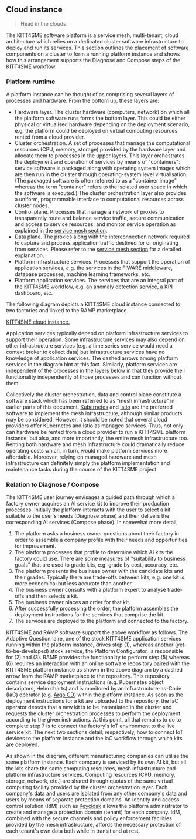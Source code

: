 Cloud instance
--------------
> Head in the clouds.

The KITT4SME software platform is a service mesh, multi-tenant, cloud
architecture which relies on a dedicated cluster software infrastructure
to deploy and run its services. This section outlines the placement of
software components on a cluster to form a running platform instance
and shows how this arrangement supports the Diagnose and Compose steps
of the KITT4SME workflow.


### Platform runtime

A platform instance can be thought of as comprising several layers of
processes and hardware. From the bottom up, these layers are:

* Hardware layer. The cluster hardware (computers, network) on which
  all the platform software runs forms the bottom layer. This could
  be either physical or virtualised hardware depending on the deployment
  scenario, e.g. the platform could be deployed on virtual computing
  resources rented from a cloud provider.
* Cluster orchestration. A set of processes that manage the computational
  resources (CPU, memory, storage) provided by the hardware layer and
  allocate them to processes in the upper layers. This layer orchestrates
  the deployment and operation of services by means of "containers":
  service software is packaged along with operating system images which
  are then run in the cluster through operating-system level virtualisation.
  (The packaged software is often referred to as a "container image" whereas
  the term "container" refers to the isolated user space in which the
  software is executed.) The cluster orchestration layer also provides
  a uniform, programmable interface to computational resources across
  cluster nodes.
* Control plane. Processes that manage a network of proxies to transparently
  route and balance service traffic, secure communication and access
  to service resources, and monitor service operation as explained in
  the [service mesh section][view.interception].
* Data plane. The proxies along with the interconnection network required
  to capture and process application traffic destined for or originating
  from services. Please refer to the [service mesh section][view.interception]
  for a detailed explanation.
* Platform infrastructure services. Processes that support the operation
  of application services, e.g. the services in the FIWARE middleware,
  database processes, machine learning frameworks, etc.
* Platform application services. The services that are an integral
  part of the KITT4SME workflow, e.g. an anomaly detection service,
  a KPI dashboard, etc.

The following diagram depicts a KITT4SME cloud instance connected to
two factories and linked to the RAMP marketplace.

[KITT4SME cloud instance.][dia.crt]

Application services typically depend on platform infrastructure services
to support their operation. Some infrastructure services may also depend
on other infrastructure services (e.g. a time series service would need
a context broker to collect data) but infrastructure services have no
knowledge of application services. The dashed arrows among platform
services in the diagram hint at this fact. Similarly, platform services
are independent of the processes in the layers below in that they provide
their functionality independently of those processes and can function
without them.

Collectively the cluster orchestration, data and control plane constitute
a software stack which has been referred to as "mesh infrastructure"
in earlier parts of this document. [Kubernetes][k8s] and [Istio][istio]
are the preferred software to implement the mesh infrastructure, although
similar products may be considered. However, it should be noted that
several cloud providers offer Kubernetes and Istio as managed services.
Thus, not only can hardware be rented from a cloud provider to run a
KITT4SME platform instance, but also, and more importantly, the entire
mesh infrastructure too. Renting both hardware and mesh infrastructure
could dramatically reduce operating costs which, in turn, would make
platform services more affordable. Moreover, relying on managed hardware
and mesh infrastructure can definitely simply the platform implementation
and maintenance tasks during the course of the KITT4SME project.


### Relation to Diagnose / Compose

The KITT4SME user journey envisages a guided path through which a factory
owner acquires an AI service kit to improve their production processes.
Initially the platform interacts with the user to select a kit suitable
to the user's needs (Diagnose phase) and then delivers the corresponding
AI services (Compose phase). In somewhat more detail,

1. The platform asks a business owner questions about their factory
   in order to assemble a company profile with their needs and opportunities
   for improvement.
2. The platform processes that profile to determine which AI kits the
   factory could use. There are some measures of "suitability to business
   goals" that are used to grade kits, e.g. grade by cost, accuracy, etc.
3. The platform presents the business owner with the candidate kits
   and their grades. Typically there are trade-offs between kits, e.g.
   one kit is more economical but less accurate than another.
4. The business owner consults with a platform expert to analyse trade-offs
   and then selects a kit.
5. The business owner places an order for that kit.
6. After successfully processing the order, the platform assembles the
   deployment instructions for the services that comprise the kit.
7. The services are deployed to the platform and connected to the
   factory.

KITT4SME and RAMP software support the above workflow as follows. The
Adaptive Questionnaire, one of the stock KITT4SME application services
running within the platform instance, drives step (1), whereas another
(yet-to-be-developed) stock service, the Platform Configurator, is responsible
for (2) and (3). RAMP provides the functionality to perform step (5)
whereas (6) requires an interaction with an online software repository
paired with the KITT4SME platform instance as shown in the above diagram
by a dashed arrow from the RAMP marketplace to the repository. This
repository contains service deployment instructions (e.g. Kubernetes
object descriptors, Helm charts) and is monitored by an Infrastructure-as-Code
(IaC) operator (e.g. [Argo CD][argocd]) within the platform instance.
As soon as the deployment instructions for a kit are uploaded to the
repository, the IaC operator detects that a new kit is to be instantiated
in the cluster and requests the cluster orchestration processes to
perform the deployment according to the given instructions. At this
point, all that remains to do to complete step 7 is to connect the
factory's IoT environment to the live service kit. The next two sections
detail, respectively, how to connect IoT devices to the platform instance
and the IaC workflow through which kits are deployed.

As shown in the diagram, different manufacturing companies can utilise
the same platform instance. Each company is serviced by its own AI kit,
but all the kits share the same computing resources, mesh infrastructure
and platform infrastructure services. Computing resources (CPU, memory,
storage, network, etc.) are shared through quotas of the same virtual
computing facility provided by the cluster orchestration layer. Each
company's data and users are isolated from any other company's data
and users by means of separate protection domains. An identity and
access control solution (IdM) such as [Keycloak][keycloak] allows
the platform administrator to create and manage a protection domain
(tenant) for each company. IdM, combined with the secure channels and
policy enforcement facilities provided by the mesh infrastructure,
affords the necessary protection of each tenant's own data both while
in transit and at rest.




[argocd]: https://argoproj.github.io/projects/argo-cd
[dia.crt]: ./cloud-instance.png
[istio]: https://istio.io/
[keycloak]: https://www.keycloak.org/
[k8s]: https://kubernetes.io/
[view.interception]: ../mesh/interception.md
